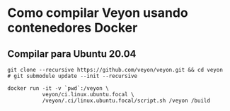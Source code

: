 # Como compilar Veyon usando contenedores Docker

## Compilar para Ubuntu 20.04

```console
git clone --recursive https://github.com/veyon/veyon.git && cd veyon
# git submodule update --init --recursive

docker run -it -v `pwd`:/veyon \ 
           veyon/ci.linux.ubuntu.focal \
           /veyon/.ci/linux.ubuntu.focal/script.sh /veyon /build
```



